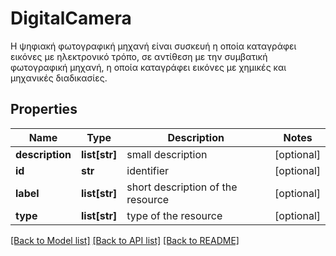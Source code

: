 # DigitalCamera

Η ψηφιακή φωτογραφική μηχανή είναι συσκευή η οποία καταγράφει εικόνες με ηλεκτρονικό τρόπο, σε αντίθεση με την συμβατική φωτογραφική μηχανή, η οποία καταγράφει εικόνες με χημικές και μηχανικές διαδικασίες.
## Properties
Name | Type | Description | Notes
------------ | ------------- | ------------- | -------------
**description** | **list[str]** | small description | [optional] 
**id** | **str** | identifier | [optional] 
**label** | **list[str]** | short description of the resource | [optional] 
**type** | **list[str]** | type of the resource | [optional] 

[[Back to Model list]](../README.md#documentation-for-models) [[Back to API list]](../README.md#documentation-for-api-endpoints) [[Back to README]](../README.md)


